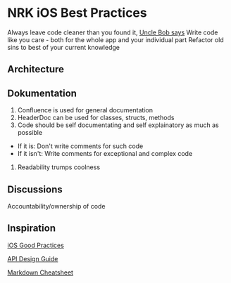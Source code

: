 # NRK iOS Best Practices

Always leave code cleaner than you found it, [Uncle Bob says](http://programmer.97things.oreilly.com/wiki/index.php/The_Boy_Scout_Rule)
Write code like you care - both for the whole app and your individual part
Refactor old sins to best of your current knowledge

## Architecture

## Dokumentation

1. Confluence is used for general documentation
1. HeaderDoc can be used for classes, structs, methods 
1. Code should be self documentating and self explainatory as much as possible
  * If it is: Don't write comments for such code
  * If it isn't: Write comments for exceptional and complex code
1. Readability trumps coolness

## Discussions

Accountability/ownership of code

## Inspiration

[iOS Good Practices](https://github.com/futurice/ios-good-practices)

[API Design Guide](http://apiguide.readthedocs.io/en/latest/)

[Markdown Cheatsheet](https://github.com/adam-p/markdown-here/wiki/Markdown-Cheatsheet)
